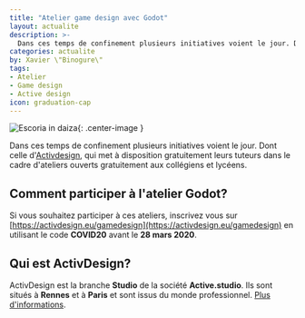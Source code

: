 ```yaml
---
title: "Atelier game design avec Godot"
layout: actualite
description: >-
  Dans ces temps de confinement plusieurs initiatives voient le jour. Dont celle d'Activdesign, qui met à disposition gratuitement leurs tuteurs dans le cadre d'ateliers ouverts gratuitement aux collégiens et lycéens.
categories: actualite
by: Xavier \"Binogure\"
tags:
- Atelier
- Game design
- Active design
icon: graduation-cap
---
```


![Escoria in daiza](https://activdesign.eu/uploads/2020/03/25/escoria_in_daiza_workshop2020.jpg){: .center-image }

Dans ces temps de confinement plusieurs initiatives voient le jour. Dont celle d'[Activdesign](https://activdesign.eu/), qui met à disposition gratuitement leurs tuteurs dans le cadre d'ateliers ouverts gratuitement aux collégiens et lycéens.

## Comment participer à l'atelier Godot?
Si vous souhaitez participer à ces ateliers, inscrivez vous sur [https://activdesign.eu/gamedesign](https://activdesign.eu/gamedesign) en utilisant le code **COVID20** avant le **28 mars 2020**.

## Qui est ActivDesign?
ActivDesign est la branche **Studio** de la société **Active.studio**. Ils sont situés à **Rennes** et à **Paris** et sont issus du monde professionnel.
[Plus d'informations](https://activdesign.eu/activdesign).
